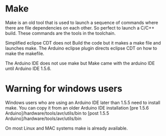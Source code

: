 Make
====
Make is an old tool that is used to launch a sequence of commands where there are file dependencies on each other. So perfect to launch a C/C++ build.
These commands are the tools in the toolchain.

Simplified eclipse CDT does not Build the code but it makes a make file and launches make.
The Arduino eclipse plugin directs eclipse CDT on how to make the makefile.

The Arduino IDE does not use make but Make came with the arduino IDE until Arduino IDE 1.5.6. 

Warning for windows users
=======
Windows users who are using an Arduino IDE later than 1.5.5 need to install make.
You can copy it from an older Arduino IDE installation 
[pre 1.5.6 Arduino]/hardware/tools/avr/utils/bin
to
[post 1.5.5 Arduino]/hardware/tools/avr/utils/bin

On most Linux and MAC systems make is already available. 

